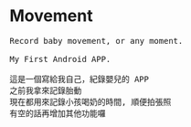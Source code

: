 Movement
========
<pre>
Record baby movement, or any moment.

My First Android APP.

這是一個寫給我自己，紀錄嬰兒的 APP
之前我拿來記錄胎動
現在都用來記錄小孩喝奶的時間, 順便拍張照
有空的話再增加其他功能囉
</pre>
